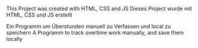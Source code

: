 This Project was created with HTML, CSS and JS
Dieses Project wurde mit HTML, CSS und JS erstellt

Ein Programm um Überstunden manuell zu Verfassen und local zu speichern
A Programm to track overtime work manually, and save them locally
